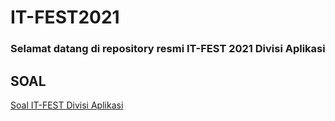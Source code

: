 # IT-FEST2021
### Selamat datang di repository resmi IT-FEST 2021 Divisi Aplikasi

## SOAL
[Soal IT-FEST Divisi Aplikasi](other_file.md)
